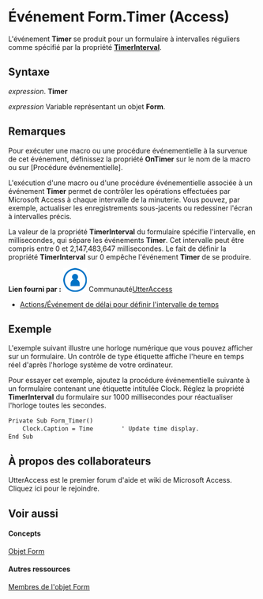 
# Événement Form.Timer (Access)

L'événement  **Timer** se produit pour un formulaire à intervalles réguliers comme spécifié par la propriété **[TimerInterval](ee56bcf8-20cb-9d86-ed17-3b85ac88f6f1.md)**.


## Syntaxe

 _expression_. **Timer**

 _expression_ Variable représentant un objet **Form**.


## Remarques

Pour exécuter une macro ou une procédure événementielle à la survenue de cet événement, définissez la propriété  **OnTimer** sur le nom de la macro ou sur [Procédure événementielle].

L'exécution d'une macro ou d'une procédure événementielle associée à un événement  **Timer** permet de contrôler les opérations effectuées par Microsoft Access à chaque intervalle de la minuterie. Vous pouvez, par exemple, actualiser les enregistrements sous-jacents ou redessiner l'écran à intervalles précis.

La valeur de la propriété  **TimerInterval** du formulaire spécifie l'intervalle, en millisecondes, qui sépare les événements **Timer**. Cet intervalle peut être compris entre 0 et 2,147,483,647 millisecondes. Le fait de définir la propriété **TimerInterval** sur 0 empêche l'événement **Timer** de se produire.

 **Lien fourni par :**
![Icône de membre de la communauté](images/8b9774c4-6c97-470e-b3a2-56d8f786444c.png) Communauté[UtterAccess](http://www.utteraccess.com)


- [Actions/Événement de délai pour définir l'intervalle de temps](http://www.utteraccess.com/wiki/index.php/Delay_Event/Actions_for_Set_Time_Interval)
    

## Exemple

L'exemple suivant illustre une horloge numérique que vous pouvez afficher sur un formulaire. Un contrôle de type étiquette affiche l'heure en temps réel d'après l'horloge système de votre ordinateur.

Pour essayer cet exemple, ajoutez la procédure événementielle suivante à un formulaire contenant une étiquette intitulée Clock. Réglez la propriété  **TimerInterval** du formulaire sur 1000 millisecondes pour réactualiser l'horloge toutes les secondes.




```
Private Sub Form_Timer() 
    Clock.Caption = Time        ' Update time display. 
End Sub 

```


## À propos des collaborateurs
<a name="AboutContributors"> </a>

UtterAccess est le premier forum d'aide et wiki de Microsoft Access. Cliquez ici pour le rejoindre.


## Voir aussi
<a name="AboutContributors"> </a>


#### Concepts


[Objet Form](72ef9219-142b-b690-b696-3eba9a5d4522.md)
#### Autres ressources


[Membres de l'objet Form](e1976b58-28ca-8f76-cdf3-6732cb06ce6c.md)